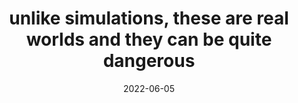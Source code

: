 ---
title: "unlike simulations, these are real worlds and they can be quite dangerous"
date: 2022-06-05
related: DEFEND YOURSELF
type: fragment
tags:
  - fragment
  - Survive
---
